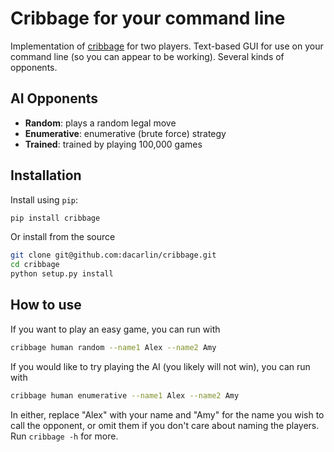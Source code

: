 # Cribbage for your command line 

Implementation of [cribbage](https://www.pagat.com/adders/crib6.html) for two players. Text-based GUI for use on your command line (so you can appear to be working). Several kinds of opponents. 

## AI Opponents 

- **Random**: plays a random legal move
- **Enumerative**: enumerative (brute force) strategy 
- **Trained**: trained by playing 100,000 games  

## Installation 

Install using `pip`:

```bash
pip install cribbage 
``` 

Or install from the source 

```bash
git clone git@github.com:dacarlin/cribbage.git
cd cribbage 
python setup.py install 
```

## How to use 

If you want to play an easy game, you can run with 

```bash 
cribbage human random --name1 Alex --name2 Amy  
```

If you would like to try playing the AI (you likely will not win), you can run with 

```bash 
cribbage human enumerative --name1 Alex --name2 Amy 
```

In either, replace "Alex" with your name and "Amy" for the name you wish to call the opponent, or omit them if you don't care about naming the players. Run `cribbage -h` for more. 
